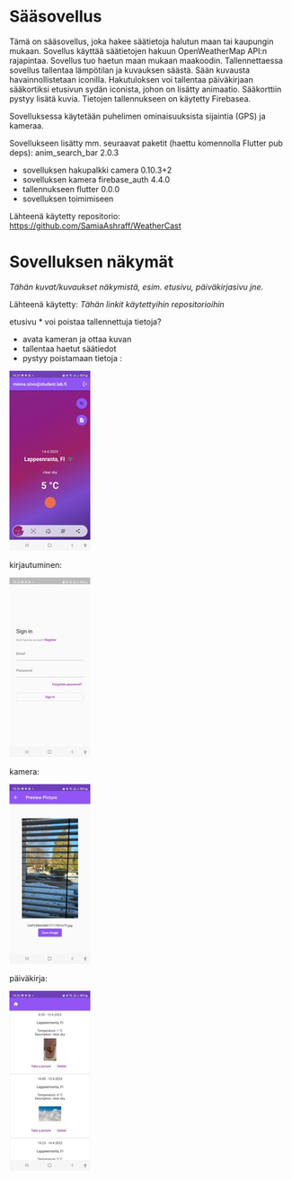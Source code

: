 # Sääsovellus

Tämä on sääsovellus, joka hakee säätietoja halutun maan tai kaupungin mukaan. Sovellus käyttää säätietojen hakuun OpenWeatherMap API:n rajapintaa. Sovellus tuo haetun maan mukaan maakoodin. Tallennettaessa sovellus tallentaa lämpötilan ja kuvauksen säästä. Sään kuvausta havainnollistetaan iconilla. Hakutuloksen voi tallentaa päiväkirjaan sääkortiksi etusivun sydän iconista, johon on lisätty animaatio. Sääkorttiin pystyy lisätä kuvia. Tietojen tallennukseen on käytetty Firebasea.

Sovelluksessa käytetään puhelimen ominaisuuksista sijaintia (GPS) ja kameraa.

Sovellukseen lisätty mm. seuraavat paketit (haettu komennolla Flutter pub deps):
anim_search_bar 2.0.3
*	sovelluksen hakupalkki
camera 0.10.3+2
*	sovelluksen kamera
firebase_auth 4.4.0
*	tallennukseen
flutter 0.0.0
*	sovelluksen toimimiseen

Lähteenä käytetty repositorio: https://github.com/SamiaAshraff/WeatherCast
 

# Sovelluksen näkymät

*Tähän kuvat/kuvaukset näkymistä, esim. etusivu, päiväkirjasivu jne.*

Lähteenä käytetty: *Tähän linkit käytettyihin repositorioihin*


etusivu *	voi poistaa tallennettuja tietoja?
*	avata kameran ja ottaa kuvan
*	tallentaa haetut säätiedot
*	pystyy poistamaan tietoja
:

![Alt text](pictures/aloitus.jpeg "Aloitus")

kirjautuminen:

![Alt text](pictures/kirjaus.jpeg "Kirjaus")

kamera:

![Alt text](pictures/kuva.jpeg "Kuva")

päiväkirja:

![Alt text](pictures/pk.jpeg "Pk")


